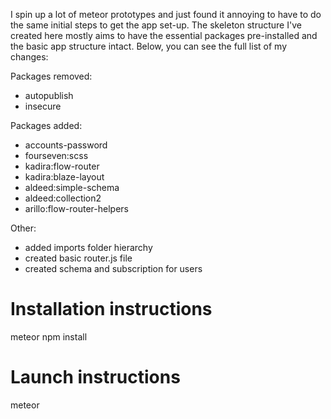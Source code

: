 I spin up a lot of meteor prototypes and just found it annoying to have to do the same initial steps to get the app set-up. The skeleton structure I've created here mostly aims to have the essential packages pre-installed and the basic app structure intact. Below, you can see the full list of my changes:

Packages removed:
- autopublish
- insecure

Packages added:
- accounts-password
- fourseven:scss
- kadira:flow-router
- kadira:blaze-layout
- aldeed:simple-schema
- aldeed:collection2
- arillo:flow-router-helpers

Other:
- added imports folder hierarchy
- created basic router.js file
- created schema and subscription for users

# Installation instructions
meteor npm install

# Launch instructions
meteor
